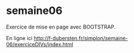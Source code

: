 # semaine06
Exercice de mise en page avec BOOTSTRAP. 

En ligne ici http://f-dubersten.fr/simplon/semaine-06/exerciceDIVs/index.html
